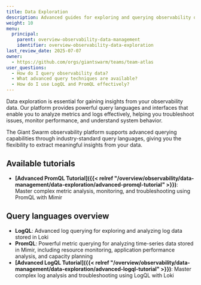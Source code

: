 ```yaml
---
title: Data Exploration
description: Advanced guides for exploring and querying observability data using PromQL in the Giant Swarm Observability platform.
weight: 10
menu:
  principal:
    parent: overview-observability-data-management
    identifier: overview-observability-data-exploration
last_review_date: 2025-07-07
owner:
  - https://github.com/orgs/giantswarm/teams/team-atlas
user_questions:
  - How do I query observability data?
  - What advanced query techniques are available?
  - How do I use LogQL and PromQL effectively?
---
```


Data exploration is essential for gaining insights from your observability data. Our platform provides powerful query languages and interfaces that enable you to analyze metrics and logs effectively, helping you troubleshoot issues, monitor performance, and understand system behavior.

The Giant Swarm observability platform supports advanced querying capabilities through industry-standard query languages, giving you the flexibility to extract meaningful insights from your data.

## Available tutorials

- **[Advanced PromQL Tutorial]({{< relref "/overview/observability/data-management/data-exploration/advanced-promql-tutorial" >}})**: Master complex metric analysis, monitoring, and troubleshooting using PromQL with Mimir

## Query languages overview

- **LogQL**: Advanced log querying for exploring and analyzing log data stored in Loki
- **PromQL**: Powerful metric querying for analyzing time-series data stored in Mimir, including resource monitoring, application performance analysis, and capacity planning
- **[Advanced LogQL Tutorial]({{< relref "/overview/observability/data-management/data-exploration/advanced-logql-tutorial" >}})**: Master complex log analysis and troubleshooting using LogQL with Loki

